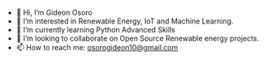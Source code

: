 - 👋 Hi, I’m Gideon Osoro
- 👀 I’m interested in Renewable Energy, IoT and Machine Learning.
- 🌱 I’m currently learning Python Advanced Skills
- 💞️ I’m looking to collaborate on Open Source Renewable energy projects.
- 📫 How to reach me: osorogideon10@gmail.com

<!---
Gideon-O/Gideon-O is a ✨ special ✨ repository because its `README.md` (this file) appears on your GitHub profile.
You can click the Preview link to take a look at your changes.
--->
